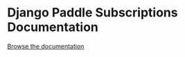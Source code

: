 # Django Paddle Subscriptions Documentation

[Browse the documentation](https://archatas.github.io/django-paddle-subscriptions-docs/)
